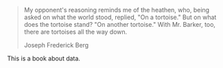 > My opponent's reasoning reminds me of the heathen, who, being asked on what the world stood, replied, "On a tortoise." But on what does the tortoise stand? "On another tortoise." With Mr. Barker, too, there are tortoises all the way down.
> <footer>Joseph Frederick Berg</footer>

This is a book about data.

